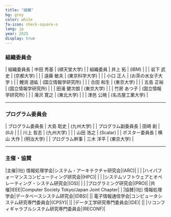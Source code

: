 ```yaml
---
title: "組織"
bg: grey
color: white
fa-icon: check-square-o
lang: jp
year: 2025
display: true
---
```


### 組織委員会

| 組織委員長 | 中田 秀基 | (順天堂大学) |
| 組織委員 | 井上 拓 | (IBM) |
| | 岩下 武史 | (京都大学) |
| | 遠藤 敏夫 | (東京科学大学) |
| | 小口 正人 | (お茶の水女子大学 )
| | 鯉渕 道紘 | (国立情報学研究所) |
| | 合田 和生 | (東京大学) |
| | 五島 正裕 | (国立情報学研究所) |
| | 田浦 健次朗 | (東京大学) |
| | 竹房 あつ子 | (国立情報学研究所) |
| | 滝沢 寛之 | (東北大学) |
| | 津邑 公暁 | (名古屋工業大学) |

---

### プログラム委員会

| プログラム委員長 | 大島 聡史 | (九州大学) |
| プログラム副委員長 | 田崎 創 | (IIJ) |
| | 川上 哲志 | (九州大学) |
| | 山田 浩之 | (Scalar) |
| ポスター委員長 | 横山 大作 | (明治大学) |
| プログラム幹事 | 三木 洋平 | (東京大学) |

---

### 主催・協賛

|主催|(社) 情報処理学会|システム・アーキテクチャ研究会|(ARC)|
| | |ハイパフォーマンスコンピューティング研究会|(HPC)|
| | |システムソフトウェアとオペレーティング・システム研究会|(OS)|
| | |プログラミング研究会|(PRO)|
|共催|IEEE|Computer Society Tokyo/Japan Joint Chapter| |
|協賛|(社) 情報処理学会|データベースシステム研究会|(DBS)|
|| 電子情報通信学会|コンピュータシステム研究専門委員会|(CPSY)|
|| |データ工学研究専門委員会|(DE)|
|| |リコンフィギャラブルシステム研究専門委員会|(RECONF)|
